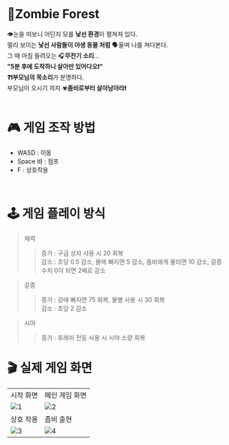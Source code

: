 # 🧟Zombie Forest
👁눈을 떠보니 어딘지 모를 <b>낯선 환경</b>이 펼쳐져 있다. <br>
멀리 보이는 <b>낯선 사람들이 야생 동물 처럼</b> 🗣울며 나를 쳐다본다.<br>
그 때 마침 들려오는 🎧<b>무전기 소리</b>...<br>
<b>"5분 후에 도착하니 살아만 있어다오❗"</b><br>
<b>❓❗부모님의 목소리</b>가 분명하다.<br>
부모님이 오시기 까지 <b>☣좀비로부터 살아남아라❗</b><br>
<br>
# 🎮 게임 조작 방법
- WASD : 이동
- Space 바 : 점프
- F : 상호작용 
<br>

# 🕹 게임 플레이 방식
> 체력
>> 증가 : 구급 상자 사용 시 20 회복<br>
>> 감소 : 초당 0.5 감소, 물에 빠지면 5 감소, 좀비에게 물리면 10 감소, 갈증 수치 0이 되면 2배로 감소

> 갈증
>> 증가 : 강에 빠지면 75 회복, 물병 사용 시 30 회복<br>
>> 감소 : 초당 2 감소

> 시야
>> 증가 : 후레쉬 전등 사용 시 시야 소량 회복

# 🎬 실제 게임 화면

|  |  |
| --- | --- |
| 시작 화면  | 메인 게임 화면 |
| ![1](https://github.com/Kwaksangwon93/homework3/blob/main/homework3/ReadMe/1.PNG) | ![2](https://github.com/Kwaksangwon93/homework3/blob/main/homework3/ReadMe/2.png) |
| 상호 작용 | 좀비 출현 |
| ![3](https://github.com/Kwaksangwon93/homework3/blob/main/homework3/ReadMe/3.png) | ![4](https://github.com/Kwaksangwon93/homework3/blob/main/homework3/ReadMe/4.png) |


